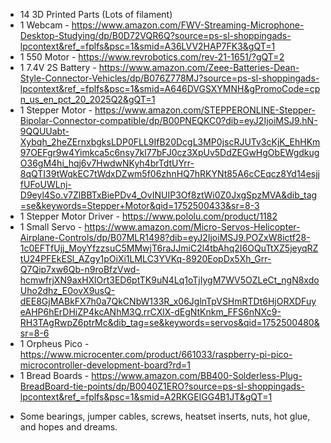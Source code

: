 - 14 3D Printed Parts (Lots of filament)
- 1 Webcam - https://www.amazon.com/FWV-Streaming-Microphone-Desktop-Studying/dp/B0D72VQR6Q?source=ps-sl-shoppingads-lpcontext&ref_=fplfs&psc=1&smid=A36LVV2HAP7FK3&gQT=1
- 1 550 Motor - https://www.revrobotics.com/rev-21-1651/?gQT=2
- 1 7.4V 2S Battery - https://www.amazon.com/Zeee-Batteries-Dean-Style-Connector-Vehicles/dp/B076Z778MJ?source=ps-sl-shoppingads-lpcontext&ref_=fplfs&psc=1&smid=A646DVGSXYMNH&gPromoCode=cpn_us_en_pct_20_2025Q2&gQT=1
- 1 Stepper Motor - https://www.amazon.com/STEPPERONLINE-Stepper-Bipolar-Connector-compatible/dp/B00PNEQKC0?dib=eyJ2IjoiMSJ9.hN-9QQUUabt-Xybqh_2heZErnxbgksLDP0FLL9IfB20DcgL3MP0jscRJUTv3cKjK_EhHKm97OEFgr9w4Yimkca5c6nsy7kl77bFJ0cz3XpUv5DdZEGwHgObEWgdkugO36gM4hi_hqj6v7HwdwNKyh4brTdtUYrr-8qQTI39tWqkEC7tWdxDZwm5f06zhnHQ7hRKYNt85A6cCEqcz8Yd14esjjfUFoUWLnj-D9eyl4So.v7ZlBBTxBiePDv4_OvINUIP3Of8ztWi0Z0JxgSpzMVA&dib_tag=se&keywords=Stepper+Motor&qid=1752500433&sr=8-3
- 1 Stepper Motor Driver - https://www.pololu.com/product/1182
- 1 Small Servo - https://www.amazon.com/Micro-Servos-Helicopter-Airplane-Controls/dp/B07MLR1498?dib=eyJ2IjoiMSJ9.POZxW8ictf28-1c0EFTfUjj_MoyYfzzsuC5MMwjT6raJJmiC2l4tbAhq2I6OQuTtXZ5jeyqRZtU24PFEkESl_AZgy1pOiXi1LMLC3YVKq-8920EopDx5Xh_Grr-Q7Qip7xw6Qb-n9roBfzVwd-hcmwfrjXN9axHXlOrt3ED6ptTK9uN4Lq1oTjIygM7WV5OZLeCt_ngN8xdoUho2dhz_E0ovX9usQ-dEE8GjMABkFX7h0a7QkCNbW133R_x06JglnTpVSHmRTDt6HjORXDFuyeAHP6hErDHiZP4kcANhM3Q.rrCXlX-dEgNtKnkm_FFS6nNXc9-RH3TAgRwpZ6ptrMc&dib_tag=se&keywords=servos&qid=1752500480&sr=8-6
- 1 Orpheus Pico - https://www.microcenter.com/product/661033/raspberry-pi-pico-microcontroller-development-board?rd=1
- 1 Bread Boards - https://www.amazon.com/BB400-Solderless-Plug-BreadBoard-tie-points/dp/B0040Z1ERO?source=ps-sl-shoppingads-lpcontext&ref_=fplfs&psc=1&smid=A2RKGEIGG4B1JT&gQT=1

+ Some bearings, jumper cables, screws, heatset inserts, nuts, hot glue, and hopes and dreams.
